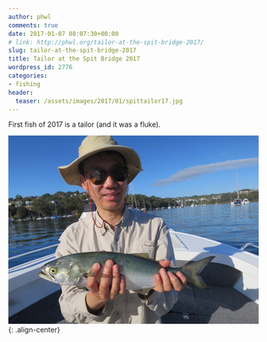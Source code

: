 ```yaml
---
author: phwl
comments: true
date: 2017-01-07 08:07:30+00:00
# link: http://phwl.org/tailor-at-the-spit-bridge-2017/
slug: tailor-at-the-spit-bridge-2017
title: Tailor at the Spit Bridge 2017
wordpress_id: 2776
categories:
- fishing
header:
  teaser: /assets/images/2017/01/spittailor17.jpg
---
```


First fish of 2017 is a tailor (and it was a fluke).

![](/assets/images/2017/01/spittailor17.jpg){: .align-center}
